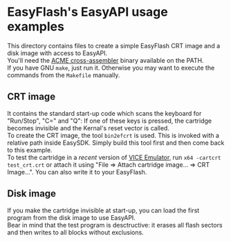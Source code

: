 # EasyFlash's EasyAPI usage examples

This directory contains files to create a simple EasyFlash CRT image and a disk image with access to EasyAPI.\
You'll need the [ACME cross-assembler](https://sourceforge.net/projects/acme-crossass/) binary available on the PATH.\
If you have GNU `make`, just run it. Otherwise you may want to execute the commands from the `Makefile` manually.

## CRT image

It contains the standard start-up code which scans the keyboard for "Run/Stop", "C=" and "Q": If one of these keys is pressed, the cartridge becomes invisible and the Kernal's reset vector is called.\
To create the CRT image, the tool `bin2efcrt` is used. This is invoked with a relative path inside EasySDK. Simply build this tool first and then come back to this example.\
To test the cartridge in a *recent* version of [VICE Emulator](http://vice-emu.sourceforge.net), run `x64 -cartcrt test_crt.crt` or attach it using "File => Attach cartridge image... => CRT Image...". You can also write it to your EasyFlash.

## Disk image

If you make the cartridge invisible at start-up, you can load the first program from the disk image to use EasyAPI.\
Bear in mind that the test program is desctructive: it erases all flash sectors and then writes to all blocks without exclusions.
